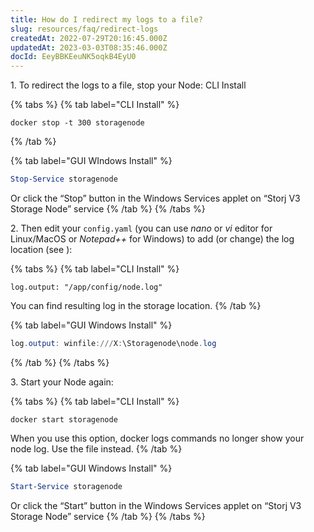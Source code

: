 ```yaml
---
title: How do I redirect my logs to a file?
slug: resources/faq/redirect-logs
createdAt: 2022-07-29T20:16:45.000Z
updatedAt: 2023-03-03T08:35:46.000Z
docId: EeyBBKEeuNK5oqkB4EyU0
---
```


1\. To redirect the logs to a file, stop your Node:&#x20;
CLI Install

{% tabs %}
{% tab label="CLI Install" %}
```none
docker stop -t 300 storagenode
```
{% /tab %}

{% tab label="GUI WIndows Install" %}
```powershell
Stop-Service storagenode

```

Or click the “Stop” button in the Windows Services applet on “Storj V3 Storage Node” service
{% /tab %}
{% /tabs %}



2\. Then edit your `config.yaml` (you can use *nano* or *vi* editor for Linux/MacOS or *Notepad++* for Windows) to add (or change) the log location (see [](docId\:gDXZgLlP_rcSW8SuflgqS)):&#x20;

{% tabs %}
{% tab label="CLI Install" %}
```none
log.output: "/app/config/node.log"
```

You can find resulting log in the storage location.
{% /tab %}

{% tab label="GUI Windows Install" %}
```powershell
log.output: winfile:///X:\Storagenode\node.log
```
{% /tab %}
{% /tabs %}

3\. Start your Node again:

{% tabs %}
{% tab label="CLI Install" %}
```shell
docker start storagenode
```

When you use this option, docker logs commands no longer show your node log. Use the file instead.
{% /tab %}

{% tab label="GUI Windows Install" %}
```powershell
Start-Service storagenode
```

Or click the “Start” button in the Windows Services applet on “Storj V3 Storage Node” service
{% /tab %}
{% /tabs %}

